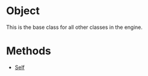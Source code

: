 # Object

This is the base class for all other classes in the engine.

# Methods

* [Self](Self.md)
